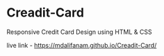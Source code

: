 # Creadit-Card
Responsive Credit Card Design using HTML &amp; CSS


live link - https://mdalifanam.github.io/Creadit-Card/
